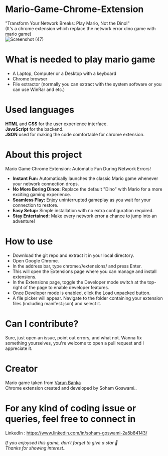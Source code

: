 # Mario-Game-Chrome-Extension  
"Transform Your Network Breaks: Play Mario, Not the Dino!"  
(It's a chrome extension which replace the network error dino game with mario game)  
![Screenshot (47)](https://github.com/user-attachments/assets/ebe127b9-c592-4771-9b6e-2645473f3fff)  

# What is needed to play mario game  
<ul>
  <li>A Laptop, Computer or a Desktop with a keyboard</li>  
  <li>Chrome browser</li>  
  <li>File extractor (normally you can extract with the system software or you can use WinRar and etc.)</li>  
</ul>

# Used languages  
<strong>HTML</strong> and <strong>CSS</strong> for the user experience interface.  
<strong>JavaScript</strong> for the backend.  
<strong>JSON</strong> used for making the code comfortable for chrome extension.  

# About this project  
Mario Game Chrome Extension: Automatic Fun During Network Errors!  
<ul>
  <li><b>Instant Fun:</b> Automatically launches the classic Mario game whenever your network connection drops.</li>  
  <li><b>No More Boring Dinos:</b> Replace the default "Dino" with Mario for a more exciting gaming experience.</li>  
  <li><b>Seamless Play:</b> Enjoy uninterrupted gameplay as you wait for your connection to restore.</li>  
  <li><b>Easy Setup:</b> Simple installation with no extra configuration required.</li>  
  <li><b>Stay Entertained:</b> Make every network error a chance to jump into an adventure!</li>  
</ul>
  
# How to use  
<ul>
  <li>Download the git repo and extract it in your local directory.</li>  
  <li>Open Google Chrome.</li>  
  <li>In the address bar, type chrome://extensions/ and press Enter.</li>  
  <li>This will open the Extensions page where you can manage and install extensions.</li>  
  <li>In the Extensions page, toggle the Developer mode switch at the top-right of the page to enable developer features.</li>  
  <li>Once Developer mode is enabled, click the Load unpacked button.</li>  
  <li>A file picker will appear. Navigate to the folder containing your extension files (including manifest.json) and select it.</li>  
</ul>

# Can I contribute?  
Sure, just open an issue, point out errors, and what not. Wanna fix something yourselves, you're welcome to open a pull request and I appreciate it.  

# Creator
Mario game taken from <a href="https://github.com/VarunBanka">Varun Banka</a>  
Chrome extension created and developed by Soham Goswami..  

# For any kind of coding issue or queries, feel free to connect in  
LinkedIn : https://www.linkedin.com/in/soham-goswami-2a5b84143/  

<i>If you enjoysed this game, don't forget to give a star 🌟</i>  
<i>Thanks for showing interest..</i>
